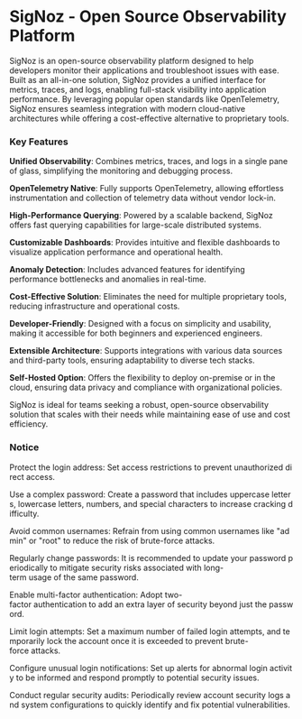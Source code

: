 # SigNoz - Open Source Observability Platform

SigNoz is an open-source observability platform designed to help developers monitor their applications and troubleshoot issues with ease. Built as an all-in-one solution, SigNoz provides a unified interface for metrics, traces, and logs, enabling full-stack visibility into application performance. By leveraging popular open standards like OpenTelemetry, SigNoz ensures seamless integration with modern cloud-native architectures while offering a cost-effective alternative to proprietary tools.

### Key Features

**Unified Observability**: Combines metrics, traces, and logs in a single pane of glass, simplifying the monitoring and debugging process.

**OpenTelemetry Native**: Fully supports OpenTelemetry, allowing effortless instrumentation and collection of telemetry data without vendor lock-in.

**High-Performance Querying**: Powered by a scalable backend, SigNoz offers fast querying capabilities for large-scale distributed systems.

**Customizable Dashboards**: Provides intuitive and flexible dashboards to visualize application performance and operational health.

**Anomaly Detection**: Includes advanced features for identifying performance bottlenecks and anomalies in real-time.

**Cost-Effective Solution**: Eliminates the need for multiple proprietary tools, reducing infrastructure and operational costs.

**Developer-Friendly**: Designed with a focus on simplicity and usability, making it accessible for both beginners and experienced engineers.

**Extensible Architecture**: Supports integrations with various data sources and third-party tools, ensuring adaptability to diverse tech stacks.

**Self-Hosted Option**: Offers the flexibility to deploy on-premise or in the cloud, ensuring data privacy and compliance with organizational policies.

SigNoz is ideal for teams seeking a robust, open-source observability solution that scales with their needs while maintaining ease of use and cost efficiency.

### Notice

Protect the login address: Set access restrictions to prevent unauthorized direct access.
    
Use a complex password: Create a password that includes uppercase letters, lowercase letters, numbers, and special characters to increase cracking difficulty.
    
Avoid common usernames: Refrain from using common usernames like "admin" or "root" to reduce the risk of brute-force attacks.
    
Regularly change passwords: It is recommended to update your password periodically to mitigate security risks associated with long-term usage of the same password.
    
Enable multi-factor authentication: Adopt two-factor authentication to add an extra layer of security beyond just the password.
    
Limit login attempts: Set a maximum number of failed login attempts, and temporarily lock the account once it is exceeded to prevent brute-force attacks.
    
Configure unusual login notifications: Set up alerts for abnormal login activity to be informed and respond promptly to potential security issues.
    
Conduct regular security audits: Periodically review account security logs and system configurations to quickly identify and fix potential vulnerabilities.
        